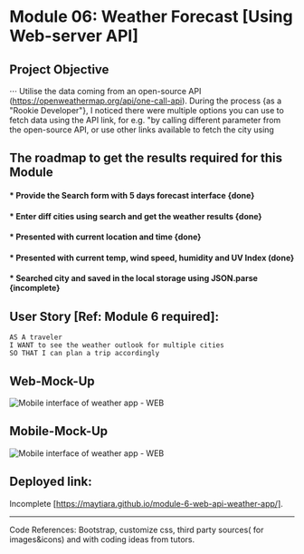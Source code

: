 # Module 06: Weather Forecast [Using Web-server API]

## Project Objective

⋅⋅⋅ Utilise the data coming from an open-source API (https://openweathermap.org/api/one-call-api). During the process {as a "Rookie Developer"}, I noticed there were multiple options you can use to fetch data using the API link, for e.g. "by calling different parameter from the open-source API, or use other links available to fetch the city using 

## The roadmap to get the results required for this Module 
#### * Provide the Search form with 5 days forecast interface {done}
#### * Enter diff cities using search and get the weather results {done}
#### * Presented with current location and time {done}
#### * Presented with current temp, wind speed, humidity and UV Index (done}
#### * Searched city and saved in the local storage using JSON.parse {incomplete}

## User Story [Ref: Module 6 required]:

```
AS A traveler
I WANT to see the weather outlook for multiple cities
SO THAT I can plan a trip accordingly
```

## Web-Mock-Up

![Mobile interface of weather app - WEB](./assets/weather-forecast-web.gif)

## Mobile-Mock-Up

![Mobile interface of weather app - WEB](./assets/weather-forecast-mobile.gif)


## Deployed link:
Incomplete [https://maytiara.github.io/module-6-web-api-weather-app/].


- - -
Code References: Bootstrap, customize css, third party sources( for images&icons) and with coding ideas from tutors. 

